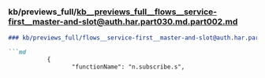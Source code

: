 ### kb/previews_full/kb__previews_full__flows__service-first__master-and-slot@auth.har.part030.md.part002.md

```md
### kb/previews_full/flows__service-first__master-and-slot@auth.har.part030.md (part 002)

```md
           {
                  "functionName": "n.subscribe.s",
     
```

```

```
